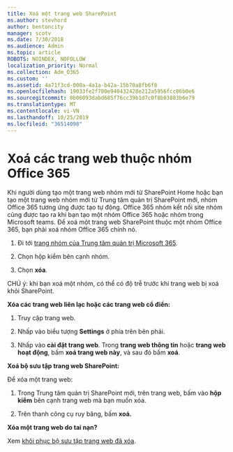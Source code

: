 ```yaml
---
title: Xoá một trang web SharePoint
ms.author: stevhord
author: bentoncity
manager: scotv
ms.date: 7/30/2018
ms.audience: Admin
ms.topic: article
ROBOTS: NOINDEX, NOFOLLOW
localization_priority: Normal
ms.collection: Adm_O365
ms.custom: ''
ms.assetid: 4a71f3cd-000a-4a1a-b42a-15b70a8fb6f8
ms.openlocfilehash: 19033fe2f700e940432428e212a5956fcc06b0e6
ms.sourcegitcommit: 0b06093dabd685f76cc39b1d7c0f8b03883b6e79
ms.translationtype: MT
ms.contentlocale: vi-VN
ms.lasthandoff: 10/25/2019
ms.locfileid: "36514098"
---
```

# <a name="delete-sites-that-belong-to-an-office-365-group"></a>Xoá các trang web thuộc nhóm Office 365

Khi người dùng tạo một trang web nhóm mới từ SharePoint Home hoặc bạn tạo một trang web nhóm mới từ Trung tâm quản trị SharePoint mới, nhóm Office 365 tương ứng được tạo tự động. Office 365 nhóm kết nối site nhóm cũng được tạo ra khi bạn tạo một nhóm Office 365 hoặc nhóm trong Microsoft teams. Để xoá một trang web SharePoint thuộc một nhóm Office 365, bạn phải xoá nhóm Office 365 chính nó. 
  
1. Đi tới [trang nhóm của Trung tâm quản trị Microsoft 365](https://portal.office.com/adminportal/home#/groups).
    
2. Chọn hộp kiểm bên cạnh nhóm.
    
3. Chọn **xóa**.
    
CHÚ ý: khi bạn xoá một nhóm, có thể có độ trễ trước khi trang web bị xoá khỏi SharePoint.
  
**Xóa các trang web liên lạc hoặc các trang web cổ điển:**

1. Truy cập trang web.
  
2. Nhấp vào biểu tượng **Settings** ở phía trên bên phải. 
  
3. Nhấp vào **cài đặt trang web**. Trong **trang web thông tin** hoặc **trang web hoạt động**, bấm **xoá trang web này**, và sau đó bấm **xoá**.
  
**Xoá bộ sưu tập trang web SharePoint:**

Để xóa một trang web:
  
1. Trong Trung tâm quản trị SharePoint mới, trên trang web, bấm vào **hộp kiểm** bên cạnh trang web mà bạn muốn xóa. 
    
2. Trên thanh công cụ ruy băng, bấm **xoá.**
    
**Xóa một trang web do tai nạn?**

Xem [khôi phục bộ sưu tập trang web đã xóa](https://go.microsoft.com/fwlink/?linkid=867660).
  

